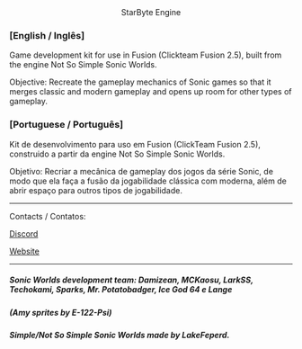 <div style="text-align:center">StarByte Engine</div>

### [English / Inglês]

Game development kit for use in Fusion (Clickteam Fusion 2.5), built from the engine Not So Simple Sonic Worlds.

Objective: Recreate the gameplay mechanics of Sonic games so that it merges classic and modern gameplay and opens up room for other types of gameplay.

### [Portuguese / Português]

Kit de desenvolvimento para uso em Fusion (ClickTeam Fusion 2.5), construido a partir da engine Not So Simple Sonic Worlds.

Objetivo: Recriar a mecânica de gameplay dos jogos da série Sonic, de modo que ela faça a fusão da jogabilidade clássica com moderna, além de abrir espaço para outros tipos de jogabilidade.

------------------------------------------------------------------------------------------------------------------------------------------

Contacts / Contatos:

[Discord](https://discord.gg/8PpaYcP)

[Website](https://skyspace.esy.es)

------------------------------------------------------------------------------------------------------------------------------------------

##### Sonic Worlds development team: Damizean, MCKaosu, LarkSS, Techokami, Sparks, Mr. Potatobadger, Ice God 64 e Lange
##### (Amy sprites by E-122-Psi)

##### Simple/Not So Simple Sonic Worlds made by LakeFeperd.
